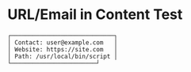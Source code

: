 # URL/Email in Content Test

```
┌─────────────────────────────┐
│ Contact: user@example.com   │
│ Website: https://site.com   │
│ Path: /usr/local/bin/script │
└────────────────────────┘
```